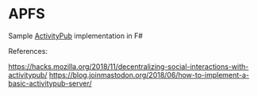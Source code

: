 # APFS

Sample [ActivityPub](http://activitypub.rocks/) implementation in F#

References:

https://hacks.mozilla.org/2018/11/decentralizing-social-interactions-with-activitypub/
https://blog.joinmastodon.org/2018/06/how-to-implement-a-basic-activitypub-server/